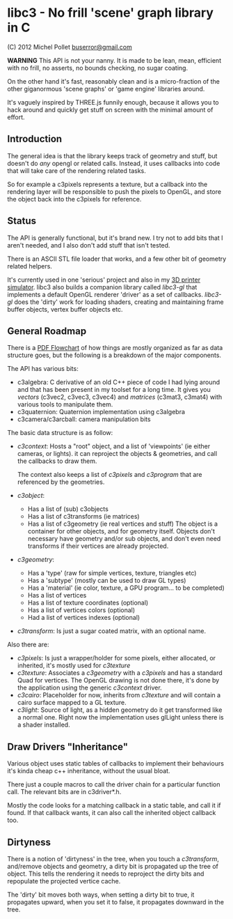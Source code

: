 **libc3** - No frill 'scene' graph library in C
=====
(C) 2012 Michel Pollet <buserror@gmail.com>

**WARNING** This API is not your nanny. It is made to be lean, mean, efficient
with no frill, no asserts, no bounds checking, no sugar coating.

On the other hand it's fast, reasonably clean and is a micro-fraction of the
other giganormous 'scene graphs' or 'game engine' libraries around.

It's vaguely inspired by THREE.js funnily enough, because it allows you to
hack around and quickly get stuff on screen with the minimal amount of 
effort.

Introduction
-----------
The general idea is that the library keeps track of geometry and stuff, but doesn't
do *any* opengl or related calls. Instead, it uses callbacks into code that will
take care of the rendering related tasks.

So for example a c3pixels represents a texture, but a callback into the rendering
layer will be responsible to push the pixels to OpenGL, and store the object back
into the c3pixels for reference.

Status
-------
The API is generally functional, but it's brand new. I try not to add bits that
I aren't needed, and I also don't add stuff that isn't tested.

There is an ASCII STL file loader that works, and a few other bit of geometry related
helpers. 

It's currently used in one 'serious' project and also in my [3D printer simulator](https://github.com/buserror-uk/simreprap). 
libc3 also builds a companion library called *libc3-gl* that implements a default OpenGL
renderer 'driver' as a set of callbacks.  *libc3-gl* does the 'dirty' work for loading
shaders, creating and maintaining frame buffer objects, vertex buffer objects etc.

General Roadmap
---------------
There is a [PDF Flowchart](https://github.com/buserror-uk/libc3/raw/master/doc/libc3-flowchart.pdf) 
of how things are mostly organized as far as data structure goes, but the following is a
breakdown of the major components.

The API has various bits:
* c3algebra: C derivative of an old C++ piece of code I had lying around and that has
been present in my toolset for a long time. It gives you *vectors* (c3vec2, c3vec3, c3vec4)
and *matrices* (c3mat3, c3mat4) with various tools to manipulate them.
* c3quaternion: Quaternion implementation using c3algebra
* c3camera/c3arcball: camera manipulation bits

The basic data structure is as follow:
* *c3context*:
	Hosts a "root" object, and a list of 'viewpoints' (ie either cameras, or lights).
	it can reproject the objects & geometries, and call the callbacks to draw them.
	
	The context also keeps a list of *c3pixels* and *c3program* that are referenced
	by the geometries.
* *c3object*: 
	* Has a list of (sub) c3objects
	* Has a list of c3transforms (ie matrices)
	* Has a list of c3geometry (ie real vertices and stuff)
  The object is a container for other objects, and for geometry itself. Objects don't
  necessary have geometry and/or sub objects, and don't even need transforms if their
  vertices are already projected.
* *c3geometry*:
	* Has a 'type' (raw for simple vertices, texture, triangles etc)
	* Has a 'subtype' (mostly can be used to draw GL types)
	* Has a 'material' (ie color, texture, a GPU program... to be completed)
	* Has a list of vertices
	* Has a list of texture coordinates (optional)
	* Has a list of vertices colors (optional)
	* Had a list of vertices indexes (optional)
* *c3transform*:
	Is just a sugar coated matrix, with an optional name.

Also there are:
* *c3pixels*:
	Is just a wrapper/holder for some pixels, either allocated, or inherited, 
	it's mostly used for *c3texture*
* *c3texture*:
	Associates a *c3geometry* with a *c3pixels* and has a standard Quad
	for vertices. The OpenGL drawing is not done there, it's done by the application using
	the generic *c3context* driver.
* *c3cairo*:
	Placeholder for now, inherits from *c3texture* and will contain a
	cairo surface mapped to a GL texture.
* *c3light*:
	Source of light, as a hidden geometry do it get transformed like a normal
	one. Right now the implementation uses glLight unless there is a shader
	installed.
	
Draw Drivers "Inheritance"
------------
Various object uses static tables of callbacks to implement their behaviours
it's kinda cheap c++ inheritance, without the usual bloat.

There just a couple macros to call the driver chain for a particular function call.
The relevant bits are in c3driver*.h.

Mostly the code looks for a matching callback in a static table, and call it if found.
If that callback wants, it can also call the inherited object callback too.

Dirtyness
---------
There is a notion of 'dirtyness' in the tree, when you touch a *c3transform*, and/remove
objects and geometry, a dirty bit is propagated up the tree of object. This tells the
rendering it needs to reproject the dirty bits and repopulate the projected vertice
cache.

The 'dirty' bit moves both ways, when setting a dirty bit to true, it propagates upward,
when you set it to false, it propagates downward in the tree.
